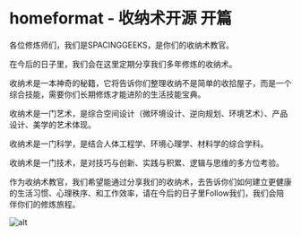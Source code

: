 # homeformat - 收纳术开源 开篇

各位修炼师们，我们是SPACINGGEEKS，是你们的收纳术教官。

在今后的日子里，我们会在这里定期分享我们多年修炼的收纳术。

收纳术是一本神奇的秘籍，它将告诉你们整理收纳不是简单的收拾屋子，而是一个综合技能，需要你们长期修炼才能进阶的生活技能宝典。

收纳术是一门艺术，是综合空间设计（微环境设计、逆向规划、环境艺术）、产品设计、美学的艺术体现。

收纳术是一门科学，是结合人体工程学、环境心理学、材料学的综合学科。

收纳术是一门技术，是对技巧与创新、实践与积累、逻辑与思维的多方位考验。

作为收纳术教官，我们希望能通过分享我们的收纳术，去告诉你们如何建立更健康的生活习惯、心理秩序、和工作效率，请在今后的日子里Follow我们，我们会陪伴你们的修炼旅程。

![alt](https://homeformat.oss-cn-chengdu.aliyuncs.com/%E6%94%B6%E7%BA%B3%E6%95%B4%E7%90%86%E6%9C%AF.png)
